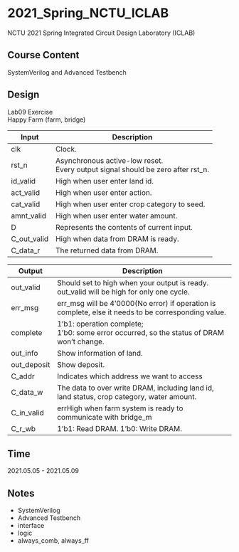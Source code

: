 # 2021_Spring_NCTU_ICLAB
NCTU 2021 Spring Integrated Circuit Design Laboratory (ICLAB)

## Course Content
SystemVerilog and Advanced Testbench

## Design
Lab09 Exercise  
Happy Farm (farm, bridge)

| Input | Description |
| --- | --- |
| clk | Clock. |
| rst_n | Asynchronous active-low reset. <br> Every output signal should be zero after rst_n.|
| id_valid | High when user enter land id. |
| act_valid | High when user enter action. |
| cat_valid | High when user enter crop category to seed. |
| amnt_valid | High when user enter water amount. |
| D | Represents the contents of current input. |
| C_out_valid | High when data from DRAM is ready. |
| C_data_r | The returned data from DRAM. |

| Output | Description |
| --- | --- |
| out_valid | Should set to high when your output is ready. <br> out_valid will be high for only one cycle. |
| err_msg | err_msg will be 4’0000(No error) if operation is complete, else it needs to be corresponding value. |
| complete | 1’b1: operation complete; <br> 1’b0: some error occurred, so the status of DRAM  won’t change. |
| out_info | Show information of land. |
| out_deposit | Show deposit. |
| C_addr | Indicates which address we want to access |
| C_data_w | The data to over write DRAM, including land id, land status, crop category, water amount. |
| C_in_valid | errHigh when farm system is ready to communicate with bridge_m |
| C_r_wb | 1’b1: Read DRAM. 1’b0: Write DRAM. |

## Time
2021.05.05 - 2021.05.09

## Notes
+ SystemVerilog
+ Advanced Testbench
+ interface
+ logic
+ always_comb, always_ff


